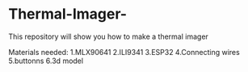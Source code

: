 # Thermal-Imager-
This repository will show you how to make a thermal imager

Materials needed:
1.MLX90641
2.ILI9341
3.ESP32
4.Connecting wires
5.buttonns
6.3d model
